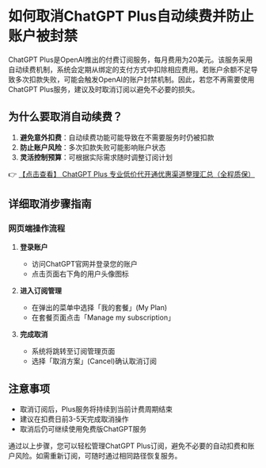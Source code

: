 # 如何取消ChatGPT Plus自动续费并防止账户被封禁

ChatGPT Plus是OpenAI推出的付费订阅服务，每月费用为20美元。该服务采用自动续费机制，系统会定期从绑定的支付方式中扣除相应费用。若账户余额不足导致多次扣款失败，可能会触发OpenAI的账户封禁机制。因此，若您不再需要使用ChatGPT Plus服务，建议及时取消订阅以避免不必要的损失。

## 为什么要取消自动续费？

1. **避免意外扣费**：自动续费功能可能导致在不需要服务时仍被扣款
2. **防止账户风险**：多次扣款失败可能影响账户状态
3. **灵活控制预算**：可根据实际需求随时调整订阅计划

👉 [【点击查看】 ChatGPT Plus 专业低价代开通优惠渠道整理汇总（全程质保）](https://bit.ly/DaiKai)

## 详细取消步骤指南

### 网页端操作流程

1. **登录账户**
   - 访问ChatGPT官网并登录您的账户
   - 点击页面右下角的用户头像图标

2. **进入订阅管理**
   - 在弹出的菜单中选择「我的套餐」(My Plan)
   - 在套餐页面点击「Manage my subscription」

3. **完成取消**
   - 系统将跳转至订阅管理页面
   - 选择「取消方案」(Cancel)确认取消订阅

## 注意事项

- 取消订阅后，Plus服务将持续到当前计费周期结束
- 建议在扣费日前3-5天完成取消操作
- 取消后仍可继续使用免费版ChatGPT服务

通过以上步骤，您可以轻松管理ChatGPT Plus订阅，避免不必要的自动扣费和账户风险。如需重新订阅，可随时通过相同路径恢复服务。